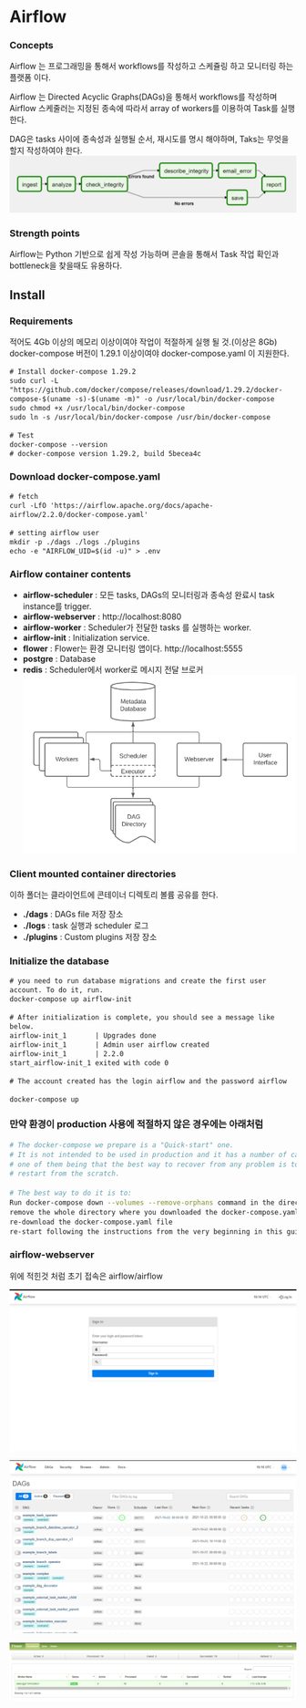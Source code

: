 # Airflow
### Concepts
Airflow 는 프로그래밍을 통해서 workflows를 작성하고 스케쥴링 하고 모니터링 하는 플랫폼 이다.

Airflow 는 Directed Acyclic Graphs(DAGs)을 통해서 workflows를 작성하며
Airflow 스케줄러는 지정된 종속에 따라서 array of workers를 이용하여 Task를 실행 한다.

DAG은 tasks 사이에 종속성과 실행될 순서, 재시도를 명시 해야하며, 
Taks는 무엇을 할지 작성하여야 한다.
![airflow-1](https://github.com/sanggi-wjg/my_study/blob/main/Airflow/data/airflow-1.png?raw=true)

### Strength points
Airflow는 Python 기반으로 쉽게 작성 가능하며 콘솔을 통해서 Task 작업 확인과 bottleneck을 찾을때도 유용하다.

## Install
### Requirements
적어도 4Gb 이상의 메모리 이상이여야 작업이 적절하게 실행 될 것.(이상은 8Gb)
docker-compose 버전이 1.29.1 이상이여야 docker-compose.yaml 이 지원한다.
```
# Install docker-compose 1.29.2 
sudo curl -L "https://github.com/docker/compose/releases/download/1.29.2/docker-compose-$(uname -s)-$(uname -m)" -o /usr/local/bin/docker-compose
sudo chmod +x /usr/local/bin/docker-compose
sudo ln -s /usr/local/bin/docker-compose /usr/bin/docker-compose

# Test
docker-compose --version
# docker-compose version 1.29.2, build 5becea4c
```
### Download docker-compose.yaml
```shell script
# fetch
curl -LfO 'https://airflow.apache.org/docs/apache-airflow/2.2.0/docker-compose.yaml'

# setting airflow user 
mkdir -p ./dags ./logs ./plugins
echo -e "AIRFLOW_UID=$(id -u)" > .env
```
### Airflow container contents
* **airflow-scheduler** : 모든 tasks, DAGs의 모니터링과 종속성 완료시 task instance를 trigger.
* **airflow-webserver** : http://localhost:8080
* **airflow-worker** : Scheduler가 전달한 tasks 를 실행하는 worker.
* **airflow-init** : Initialization service.
* **flower** : Flower는 환경 모니터링 앱이다. http://localhost:5555
* **postgre** : Database
* **redis** : Scheduler에서 worker로 메시지 전달 브로커 
![airflow-2](https://github.com/sanggi-wjg/my_study/blob/main/Airflow/data/airflow-2.png?raw=true)

### Client mounted container directories
이하 폴더는 클라이언트에 콘테이너 디렉토리 볼륨 공유를 한다. 
* **./dags** : DAGs file 저장 장소
* **./logs** : task 실행과 scheduler 로그
* **./plugins** : Custom plugins 저장 장소

### Initialize the database
```shell script
# you need to run database migrations and create the first user account. To do it, run.
docker-compose up airflow-init

# After initialization is complete, you should see a message like below.
airflow-init_1       | Upgrades done
airflow-init_1       | Admin user airflow created
airflow-init_1       | 2.2.0
start_airflow-init_1 exited with code 0

# The account created has the login airflow and the password airflow

docker-compose up
```

### 만약 환경이 production 사용에 적절하지 않은 경우에는 아래처럼 
```sh
# The docker-compose we prepare is a "Quick-start" one. 
# It is not intended to be used in production and it has a number of caveats - 
# one of them being that the best way to recover from any problem is to clean it up and 
# restart from the scratch.

# The best way to do it is to:
Run docker-compose down --volumes --remove-orphans command in the directory you downloaded the docker-compose.yaml file
remove the whole directory where you downloaded the docker-compose.yaml file rm -rf '<DIRECTORY>'
re-download the docker-compose.yaml file
re-start following the instructions from the very beginning in this guide
``` 

### airflow-webserver
위에 적힌것 처럼 초기 접속은 airflow/airflow   

![airflow-3](https://github.com/sanggi-wjg/my_study/blob/main/Airflow/data/airflow-3.png?raw=true)

![airflow-4](https://github.com/sanggi-wjg/my_study/blob/main/Airflow/data/airflow-4.png?raw=true)

![airflow-4](https://github.com/sanggi-wjg/my_study/blob/main/Airflow/data/airflow-5.png?raw=true)